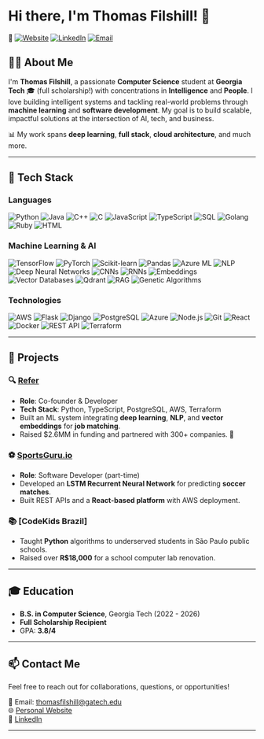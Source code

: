 # Hi there, I'm Thomas Filshill! 👋

🔗 [![Website](https://img.shields.io/badge/Website-Visit-brightgreen)](https://thomasfilshill.com) 
[![LinkedIn](https://img.shields.io/badge/LinkedIn-Connect-blue)](https://linkedin.com/in/thomasfilshill)
[![Email](https://img.shields.io/badge/Email-Contact-red)](mailto:thomasfilshill@gatech.edu)

## 👨‍💻 About Me
I'm **Thomas Filshill**, a passionate **Computer Science** student at **Georgia Tech** 🎓 (full scholarship!) with concentrations in **Intelligence** and **People**. I love building intelligent systems and tackling real-world problems through **machine learning** and **software development**. My goal is to build scalable, impactful solutions at the intersection of AI, tech, and business.

📊 My work spans **deep learning**, **full stack**, **cloud architecture**, and much more.

---

## 🔧 Tech Stack

### **Languages**
![Python](https://img.shields.io/badge/Python-3776AB?style=flat-square&logo=python&logoColor=white)
![Java](https://img.shields.io/badge/Java-007396?style=flat-square&logo=java&logoColor=white)
![C++](https://img.shields.io/badge/C++-00599C?style=flat-square&logo=cplusplus&logoColor=white)
![C](https://img.shields.io/badge/C-A8B9CC?style=flat-square&logo=c&logoColor=white)
![JavaScript](https://img.shields.io/badge/JavaScript-F7DF1E?style=flat-square&logo=javascript&logoColor=black)
![TypeScript](https://img.shields.io/badge/TypeScript-3178C6?style=flat-square&logo=typescript&logoColor=white)
![SQL](https://img.shields.io/badge/SQL-003B57?style=flat-square&logo=postgresql&logoColor=white)
![Golang](https://img.shields.io/badge/Go-00ADD8?style=flat-square&logo=go&logoColor=white)
![Ruby](https://img.shields.io/badge/Ruby-CC342D?style=flat-square&logo=ruby&logoColor=white)
![HTML](https://img.shields.io/badge/HTML-E34F26?style=flat-square&logo=html5&logoColor=white)

### **Machine Learning & AI**
![TensorFlow](https://img.shields.io/badge/TensorFlow-FF6F00?style=flat-square&logo=tensorflow&logoColor=white)
![PyTorch](https://img.shields.io/badge/PyTorch-EE4C2C?style=flat-square&logo=pytorch&logoColor=white)
![Scikit-learn](https://img.shields.io/badge/Scikit--learn-F7931E?style=flat-square&logo=scikit-learn&logoColor=white)
![Pandas](https://img.shields.io/badge/Pandas-150458?style=flat-square&logo=pandas&logoColor=white)
![Azure ML](https://img.shields.io/badge/Azure%20ML-0089D6?style=flat-square&logo=microsoft-azure&logoColor=white)
![NLP](https://img.shields.io/badge/Natural%20Language%20Processing-FF6F00?style=flat-square&logo=tensorflow&logoColor=white)
![Deep Neural Networks](https://img.shields.io/badge/Deep%20Neural%20Networks-8A2BE2?style=flat-square&logo=brain&logoColor=white)
![CNNs](https://img.shields.io/badge/CNN-8A2BE2?style=flat-square&logo=brain&logoColor=white)
![RNNs](https://img.shields.io/badge/RNN-FF6F00?style=flat-square&logo=deep-learning&logoColor=white)
![Embeddings](https://img.shields.io/badge/Embeddings-008000?style=flat-square&logo=ai&logoColor=white)
![Vector Databases](https://img.shields.io/badge/Vector%20Databases-4169E1?style=flat-square&logo=database&logoColor=white)
![Qdrant](https://img.shields.io/badge/Qdrant-00FFFF?style=flat-square&logo=qdrant&logoColor=white)
![RAG](https://img.shields.io/badge/RAG-FE2C53?style=flat-square&logo=openai&logoColor=white)
![Genetic Algorithms](https://img.shields.io/badge/Genetic%20Algorithms-FFD700?style=flat-square&logo=dna&logoColor=white)

### **Technologies**
![AWS](https://img.shields.io/badge/Amazon%20AWS-232F3E?style=flat-square&logo=amazon-aws&logoColor=white)
![Flask](https://img.shields.io/badge/Flask-000000?style=flat-square&logo=flask&logoColor=white)
![Django](https://img.shields.io/badge/Django-092E20?style=flat-square&logo=django&logoColor=white)
![PostgreSQL](https://img.shields.io/badge/PostgreSQL-336791?style=flat-square&logo=postgresql&logoColor=white)
![Azure](https://img.shields.io/badge/Microsoft%20Azure-0089D6?style=flat-square&logo=microsoft-azure&logoColor=white)
![Node.js](https://img.shields.io/badge/Node.js-339933?style=flat-square&logo=node.js&logoColor=white)
![Git](https://img.shields.io/badge/Git-F05032?style=flat-square&logo=git&logoColor=white)
![React](https://img.shields.io/badge/React-61DAFB?style=flat-square&logo=react&logoColor=black)
![Docker](https://img.shields.io/badge/Docker-2496ED?style=flat-square&logo=docker&logoColor=white)
![REST API](https://img.shields.io/badge/REST%20API-FF6F00?style=flat-square&logo=rest-api&logoColor=white)
![Terraform](https://img.shields.io/badge/Terraform-7B42BC?style=flat-square&logo=terraform&logoColor=white)

---

## 🌟 Projects

### 🔍 [**Refer**](https://cardinalrefer.com)
- **Role**: Co-founder & Developer
- **Tech Stack**: Python, TypeScript, PostgreSQL, AWS, Terraform
- Built an ML system integrating **deep learning**, **NLP**, and **vector embeddings** for **job matching**.
- Raised $2.6MM in funding and partnered with 300+ companies. 🚀

### ⚽️ [**SportsGuru.io**](https://web.sportsguru.io)
- **Role**: Software Developer (part-time)
- Developed an **LSTM Recurrent Neural Network** for predicting **soccer matches**.
- Built REST APIs and a **React-based platform** with AWS deployment.

### 📚 [**CodeKids Brazil**]
- Taught **Python** algorithms to underserved students in São Paulo public schools.
- Raised over **R$18,000** for a school computer lab renovation.

---

## 🎓 Education
- **B.S. in Computer Science**, Georgia Tech (2022 - 2026)
- **Full Scholarship Recipient** 
- GPA: **3.8/4**

---

## 📫 Contact Me
Feel free to reach out for collaborations, questions, or opportunities!  

📧 Email: [thomasfilshill@gatech.edu](mailto:thomasfilshill@gatech.edu)  
🌐 [Personal Website](https://thomasfilshill.com)  
💼 [LinkedIn](https://linkedin.com/in/thomasfilshill)

---
